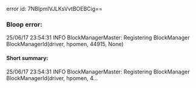 error id: 7NBIpmIVJLKsVvtBOEBCig==
### Bloop error:

25/06/17 23:54:31 INFO BlockManagerMaster: Registering BlockManager BlockManagerId(driver, hpomen, 44915, None)
#### Short summary: 

25/06/17 23:54:31 INFO BlockManagerMaster: Registering BlockManager BlockManagerId(driver, hpomen, 4...